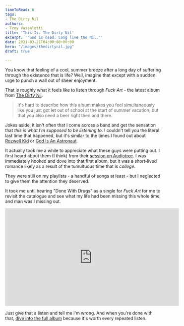 ```yaml
---
timeToRead: 6
tags:
- The Dirty Nil
authors:
- Troy Vassalotti
title: 'This Is: The Dirty Nil'
excerpt: '"God is dead. Long live the Nil."'
date: 2021-03-21T04:00:00+00:00
hero: "/images/thedirtynil.jpg"
draft: true

---
```

You know that feeling of a cool, summer breeze after a long day of suffering through the existence that is life? Well, imagine that except with a sudden urge to punch a wall out of sheer enjoyment.

That is roughly what it feels like to listen through _Fuck Art_ - the latest album from [The Dirty Nil](https://thedirtynil.com/).

> It's hard to describe how this album makes you feel simultaneously like you just got let out of school at the start of summer vacation, but that you also need a beer right then and there.

Jokes aside, it isn't often that I come across a band and get the sensation that _this is what I'm supposed to be listening to_. I couldn't tell you the literal last time that happened, but it's similar to the times I found out about [Rozwell Kid](http://rozwellkid.com/) or [God Is An Astronaut](https://godisanastronaut.com/).

It actually took me a while to appreciate what these guys were putting out. I first heard about them (I think) from their [session on Audiotree](https://audiotree.tv/session/the-dirty-nil/). I was immediately hooked and dove into that first album, but it was a short-lived romance likely as a result of the tumultuous time that is _college_.

They were still on my playlists - a handful of songs at least - but I neglected to give them the attention they deserved.

It took me until hearing "Done With Drugs" as a single for _Fuck Art_ for me to revisit the catalogue and see what my life had been missing this whole time, and man was I missing out.

<iframe width="560" height="315" src="https://www.youtube-nocookie.com/embed/SQCvnxikK9Y" title="YouTube video player" frameborder="0" allow="accelerometer; autoplay; clipboard-write; encrypted-media; gyroscope; picture-in-picture" allowfullscreen></iframe>

Just give that a listen and tell me I'm wrong. And when you're done with that, [dive into the full album](https://go.thedirtynil.com/FArt) because it's worth every repeated listen.